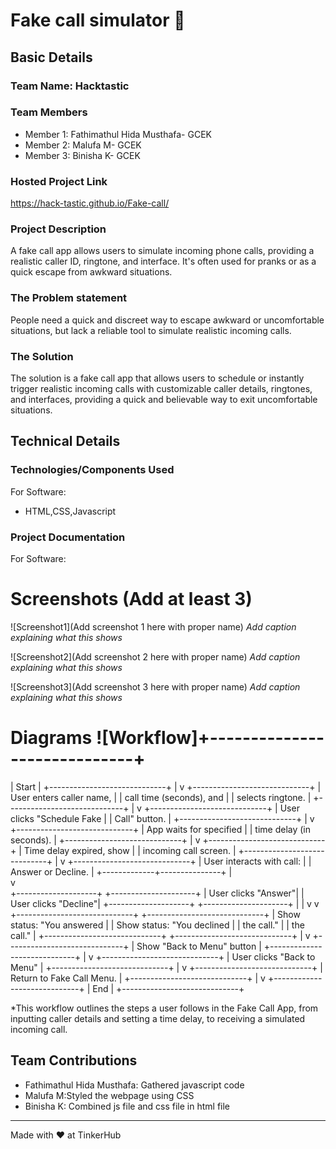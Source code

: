 # Fake call simulator 🎯


## Basic Details
### Team Name: Hacktastic


### Team Members
- Member 1: Fathimathul Hida Musthafa- GCEK
- Member 2: Malufa M- GCEK
- Member 3: Binisha K- GCEK

### Hosted Project Link
https://hack-tastic.github.io/Fake-call/

### Project Description
A fake call app allows users to simulate incoming phone calls, providing a realistic caller ID, ringtone, and interface. It's often used for pranks or as a quick escape from awkward situations.

### The Problem statement
People need a quick and discreet way to escape awkward or uncomfortable situations, but lack a reliable tool to simulate realistic incoming calls.

### The Solution
The solution is a fake call app that allows users to schedule or instantly trigger realistic incoming calls with customizable caller details, ringtones, and interfaces, providing a quick and believable way to exit uncomfortable situations.

## Technical Details
### Technologies/Components Used
For Software:
- HTML,CSS,Javascript




### Project Documentation
For Software:

# Screenshots (Add at least 3)
![Screenshot1](Add screenshot 1 here with proper name)
*Add caption explaining what this shows*

![Screenshot2](Add screenshot 2 here with proper name)
*Add caption explaining what this shows*

![Screenshot3](Add screenshot 3 here with proper name)
*Add caption explaining what this shows*

# Diagrams ![Workflow]+-----------------------------+
|           Start              |
+-----------------------------+
             |
             v
+-----------------------------+
| User enters caller name,    |
| call time (seconds), and    |
| selects ringtone.           |
+-----------------------------+
             |
             v
+-----------------------------+
| User clicks "Schedule Fake  |
| Call" button.               |
+-----------------------------+
             |
             v
+-----------------------------+
| App waits for specified     |
| time delay (in seconds).    |
+-----------------------------+
             |
             v
+-----------------------------+
| Time delay expired, show    |
| incoming call screen.       |
+-----------------------------+
             |
             v
+-----------------------------+
| User interacts with call:   |
| Answer or Decline.          |
+-------------+---------------+
             |               
             v               
    +--------------------+     +---------------------+
    | User clicks "Answer"|     | User clicks "Decline"|
    +--------------------+     +---------------------+
             |                        |
             v                        v
+-----------------------------+  +-----------------------------+
| Show status: "You answered  |  | Show status: "You declined  |
| the call."                  |  | the call."                  |
+-----------------------------+  +-----------------------------+
             |
             v
+-----------------------------+
| Show "Back to Menu" button  |
+-----------------------------+
             |
             v
+-----------------------------+
| User clicks "Back to Menu"  |
+-----------------------------+
             |
             v
+-----------------------------+
| Return to Fake Call Menu.   |
+-----------------------------+
             |
             v
+-----------------------------+
|           End                |
+-----------------------------+

*This workflow outlines the steps a user follows in the Fake Call App, from inputting caller details and setting a time delay, to receiving a simulated incoming call.



## Team Contributions
- Fathimathul Hida Musthafa: Gathered javascript code
- Malufa M:Styled the webpage using CSS
- Binisha K: Combined js file and css file in html file

---
Made with ❤️ at TinkerHub
